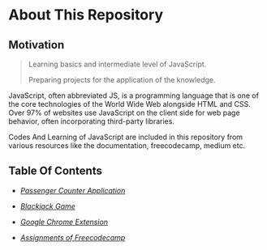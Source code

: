 # About This Repository

## Motivation

> Learning basics and intermediate level of JavaScript.
>
> Preparing projects for the application of the knowledge.

JavaScript, often abbreviated JS, is a programming language that is one of the core technologies of the World Wide Web
alongside HTML and CSS. Over 97% of websites use JavaScript on the client side for web page behavior, often incorporating third-party libraries.<br>

Codes And Learning of JavaScript are included in this repository from various resources like the documentation, freecodecamp,
medium etc.

## Table Of Contents

- _[Passenger Counter Application](https://github.com/aaditya29/HTML-And-CSS-Portfolio/tree/master/HTML%20And%20CSS%20Basics%20Practice)_

- _[Blackjack Game](https://github.com/aaditya29/HTML-And-CSS-Portfolio/tree/master/HTML%20And%20CSS%20Projects)_

* _[Google Chrome Extension](https://github.com/aaditya29/HTML-And-CSS-Portfolio/tree/master/HTML%20And%20CSS%20Basics%20Practice)_

* _[Assignments of Freecodecamp](https://github.com/aaditya29/HTML-And-CSS-Portfolio/tree/master/HTML%20And%20CSS%20Projects)_
  </br>
